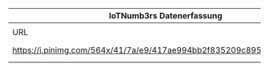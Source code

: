 |IoTNumb3rs Datenerfassung|||||||||||
| ---- | ---- | ---- | ---- | ---- | ---- | ---- | ---- | ---- | ---- | ---- |
||||||||||||
|URL|home_url|filename|device_class|device_count|market_class|market_volume|prognosis_year|publication_year|authorship_class|Dropbox folder|
|https://i.pinimg.com/564x/41/7a/e9/417ae994bb2f835209c895be0fbffb98.jpg|https://www.i-scoop.eu/internet-of-things-guide/#What_is_the_Internet_of_Things_Definitions|file3_417ae994bb2f835209c895be0fbffb98.jpg||||||||JinlinHolic/20181230-1500|
